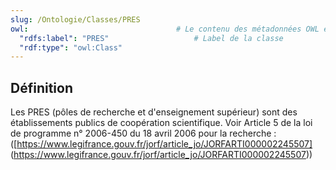 ```yaml
---
slug: /Ontologie/Classes/PRES
owl:                                 # Le contenu des métadonnées OWL est utilisé par la balise <OntologyTable>
  "rdfs:label": "PRES"                   # Label de la classe
  "rdf:type": "owl:Class"
---
```

## Définition

Les PRES (pôles de recherche et d'enseignement supérieur) sont des établissements publics de coopération scientifique.
Voir Article 5 de la loi de programme n° 2006-450 du 18 avril 2006 pour la recherche : ([https://www.legifrance.gouv.fr/jorf/article_jo/JORFARTI000002245507] (https://www.legifrance.gouv.fr/jorf/article_jo/JORFARTI000002245507))
